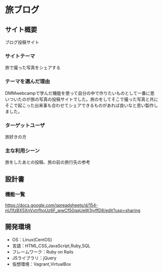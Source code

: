 # 旅ブログ

## サイト概要
ブログ投稿サイト

### サイトテーマ
旅で撮った写真をシェアする

### テーマを選んだ理由
DMMwebcampで学んだ機能を使って自分の中で作りたいものとして一番に思いついたのが旅の写真の投稿サイトでした。旅のをしてそこで撮った写真と共にそこで起こった出来事も合わせてシェアできるものがあれば良いなと思い製作しました。

### ターゲットユーザ
旅好きの方

### 主な利用シーン
旅をしたあとの投稿、旅の前の旅行先の参考

## 設計書

### 機能一覧
https://docs.google.com/spreadsheets/d/154-nU1fzBX5XnVxtrfhoUz6F_wwCf50qqUeW3jyffD8/edit?usp=sharing
## 開発環境
- OS：Linux(CentOS)
- 言語：HTML,CSS,JavaScript,Ruby,SQL
- フレームワーク：Ruby on Rails
- JSライブラリ：jQuery
- 仮想環境：Vagrant,VirtualBox